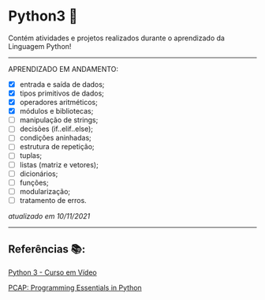# Python3 :snake:

Contém atividades e projetos realizados durante o aprendizado da Linguagem Python!

---

APRENDIZADO EM ANDAMENTO:
 - [x] entrada e saída de dados;
 - [x] tipos primitivos de dados;
 - [x] operadores aritméticos;
 - [x] módulos e bibliotecas;
 - [ ] manipulação de strings;
 - [ ] decisões (if..elif..else);
 - [ ] condições aninhadas;
 - [ ] estrutura de repetição;
 - [ ] tuplas;
 - [ ] listas (matriz e vetores);
 - [ ] dicionários;
 - [ ] funções;
 - [ ] modularização;
 - [ ] tratamento de erros.

  *atualizado em 10/11/2021*
  
  ---
  ## Referências :books::
  
  [Python 3 - Curso em Vídeo](https://www.youtube.com/watch?v=Mp0vhMDI7fA&list=PLvE-ZAFRgX8hnECDn1v9HNTI71veL3oW0&index=3)
  
  [PCAP: Programming Essentials in Python](https://www.netacad.com/courses/programming/pcap-programming-essentials-python)
